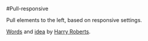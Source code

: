 #Pull-responsive

Pull elements to the left, based on responsive settings.

[Words](https://github.com/inuitcss/trumps.widths-responsive/blob/master/_trumps.widths-responsive.scss) and [idea](https://github.com/csswizardry/inuit.css/blob/master/generic/_pull.scss) by [Harry Roberts](https://github.com/csswizardry).
